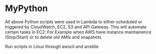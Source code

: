 # MyPython



All above Python scripts were used in Lambda to either scheduled or triggered by CloudWatch, EC2, S3 and API Gateway.
This will automate certain tasks in EC2: For Example when AWS have instance maintainence (Stop/Start) or to delete old AMIs and snapshots



Run scripts in Linux through awscli and ansible

